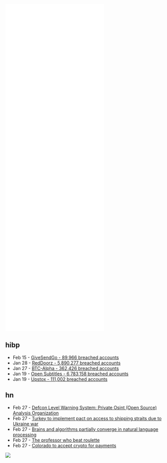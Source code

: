 ![Metrics](https://raw.githubusercontent.com/phixion/phixion/master/metrics.svg)

## hibp

<!--
for https://github.com/phixion/phixion/blob/main/.github/workflows/feeds.yml
-->
<!--START_SECTION:haveibeenpwnd-->
- Feb 15 - [GiveSendGo - 89,966 breached accounts](https://haveibeenpwned.com/PwnedWebsites#GiveSendGo)
- Jan 28 - [RedDoorz - 5,890,277 breached accounts](https://haveibeenpwned.com/PwnedWebsites#RedDoorz)
- Jan 27 - [BTC-Alpha - 362,426 breached accounts](https://haveibeenpwned.com/PwnedWebsites#BTCAlpha)
- Jan 19 - [Open Subtitles - 6,783,158 breached accounts](https://haveibeenpwned.com/PwnedWebsites#OpenSubtitles)
- Jan 19 - [Upstox - 111,002 breached accounts](https://haveibeenpwned.com/PwnedWebsites#Upstox)
<!--END_SECTION:haveibeenpwnd-->

## hn

<!--
for https://github.com/phixion/phixion/blob/main/.github/workflows/feeds.yml
-->
<!--START_SECTION:hn-->
- Feb 27 - [Defcon Level Warning System: Private Osint (Open Source) Analysis Organization](https://www.defconlevel.com/current-level.php)
- Feb 27 - [Turkey to implement pact on access to shipping straits due to Ukraine war](https://www.reuters.com/world/middle-east/turkey-implement-international-pact-access-shipping-straits-due-ukraine-war-2022-02-27/)
- Feb 27 - [Brains and algorithms partially converge in natural language processing](https://www.nature.com/articles/s42003-022-03036-1)
- Feb 27 - [The professor who beat roulette](https://thehustle.co/professor-who-beat-roulette/)
- Feb 27 - [Colorado to accept crypto for payments](https://kdvr.com/news/local/colorado-to-become-first-state-to-accept-crypto-for-payments/)
<!--END_SECTION:hn-->

<!--
for https://yhype.me
-->
![](https://hit.yhype.me/github/profile?user_id=13013670)
